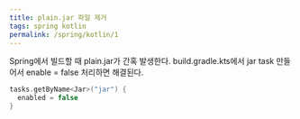 ```yaml
---
title: plain.jar 파일 제거
tags: spring kotlin
permalink: /spring/kotlin/1
---
```



<!--more-->
Spring에서 빌드할 때 plain.jar가 간혹 발생한다.
build.gradle.kts에서 jar task 만들어서 enable = false 처리하면 해결된다.

```kotlin
tasks.getByName<Jar>("jar") {
  enabled = false
}
```
